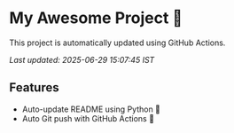 # My Awesome Project 🚀

This project is automatically updated using GitHub Actions.

_Last updated: 2025-06-29 15:07:45 IST_

## Features
- Auto-update README using Python 🐍
- Auto Git push with GitHub Actions 🤖
